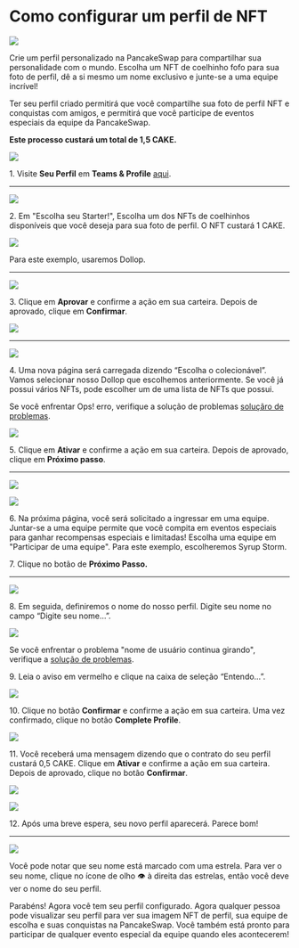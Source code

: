 # Como configurar um perfil de NFT

![](../../../.gitbook/assets/how-to-nft-profiles-header.png)

Crie um perfil personalizado na PancakeSwap para compartilhar sua personalidade com o mundo. Escolha um NFT de coelhinho fofo para sua foto de perfil, dê a si mesmo um nome exclusivo e junte-se a uma equipe incrível!&#x20;

Ter seu perfil criado permitirá que você compartilhe sua foto de perfil NFT e conquistas com amigos, e permitirá que você participe de eventos especiais da equipe da PancakeSwap.

**Este processo custará um total de 1,5 CAKE.**

![](<../../../.gitbook/assets/image (160).png>)

1\. Visite **Seu Perfil**  em **Teams & Profile** [aqui](https://pancakeswap.finance/profile).

***

![](<../../../.gitbook/assets/image (159).png>)

2\. Em "Escolha seu Starter!", Escolha um dos NFTs de coelhinhos disponíveis que você deseja para sua foto de perfil. O NFT custará 1 CAKE.

![](<../../../.gitbook/assets/image (162).png>)

Para este exemplo, usaremos Dollop.

***

![](<../../../.gitbook/assets/image (163).png>)

3\. Clique em **Aprovar** e confirme a ação em sua carteira. Depois de aprovado, clique em **Confirmar**.

![](<../../../.gitbook/assets/image (165).png>)

***

![](<../../../.gitbook/assets/image (166) (1) (1) (1) (1) (1) (1) (1) (1) (1).png>)

4\. Uma nova página será carregada dizendo “Escolha o colecionável”. Vamos selecionar nosso Dollop que escolhemos anteriormente. Se você já possui vários NFTs, pode escolher um de uma lista de NFTs que possui.

Se você enfrentar Ops! erro, verifique a solução de problemas [soluçãro de problemas](https://docs.pancakeswap.finance/help/troubleshooting#oops-we-couldnt-find-any-pancake-collectibles-in-your-wallet).

![](<../../../.gitbook/assets/image (169).png>)

5\. Clique em **Ativar** e confirme a ação em sua carteira. Depois de aprovado, clique em **Próximo passo**.

***

![](<../../../.gitbook/assets/image (170).png>)

![](<../../../.gitbook/assets/image (171).png>)

6\. Na próxima página, você será solicitado a ingressar em uma equipe. Juntar-se a uma equipe permite que você compita em eventos especiais para ganhar recompensas especiais e limitadas! Escolha uma equipe em "Participar de uma equipe". Para este exemplo, escolheremos Syrup Storm.

7\. Clique no botão de **Próximo Passo.**

***

![](<../../../.gitbook/assets/image (173) (1).png>)

8\. Em seguida, definiremos o nome do nosso perfil. Digite seu nome no campo “Digite seu nome…”.

![](<../../../.gitbook/assets/image (174) (1).png>)

Se você enfrentar o problema "nome de usuário continua girando", verifique a [solução de problemas](https://docs.pancakeswap.finance/help/troubleshooting#checking-username-keeps-spinning).

9\. Leia o aviso em vermelho e clique na caixa de seleção “Entendo…”.

![](<../../../.gitbook/assets/image (175).png>)

10\. Clique no botão **Confirmar** e confirme a ação em sua carteira. Uma vez confirmado, clique no botão **Complete Profile**.

![](<../../../.gitbook/assets/image (176).png>)

11\. Você receberá uma mensagem dizendo que o contrato do seu perfil custará 0,5 CAKE. Clique em **Ativar** e confirme a ação em sua carteira. Depois de aprovado, clique no botão **Confirmar**.

![](<../../../.gitbook/assets/image (178).png>)

![](<../../../.gitbook/assets/image (179).png>)

12\. Após uma breve espera, seu novo perfil aparecerá. Parece bom!

***

![](<../../../.gitbook/assets/image (180).png>)

Você pode notar que seu nome está marcado com uma estrela. Para ver o seu nome, clique no ícone de olho 👁 à direita das estrelas, então você deve ver o nome do seu perfil.&#x20;

Parabéns! Agora você tem seu perfil configurado. Agora qualquer pessoa pode visualizar seu perfil para ver sua imagem NFT de perfil, sua equipe de escolha e suas conquistas na PancakeSwap. Você também está pronto para participar de qualquer evento especial da equipe quando eles acontecerem!
